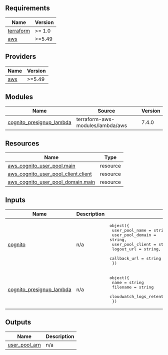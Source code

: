 <!-- BEGIN_TF_DOCS -->
## Requirements

| Name | Version |
|------|---------|
| <a name="requirement_terraform"></a> [terraform](#requirement\_terraform) | >= 1.0 |
| <a name="requirement_aws"></a> [aws](#requirement\_aws) | >=5.49 |

## Providers

| Name | Version |
|------|---------|
| <a name="provider_aws"></a> [aws](#provider\_aws) | >=5.49 |

## Modules

| Name | Source | Version |
|------|--------|---------|
| <a name="module_cognito_presignup_lambda"></a> [cognito\_presignup\_lambda](#module\_cognito\_presignup\_lambda) | terraform-aws-modules/lambda/aws | 7.4.0 |

## Resources

| Name | Type |
|------|------|
| [aws_cognito_user_pool.main](https://registry.terraform.io/providers/hashicorp/aws/latest/docs/resources/cognito_user_pool) | resource |
| [aws_cognito_user_pool_client.client](https://registry.terraform.io/providers/hashicorp/aws/latest/docs/resources/cognito_user_pool_client) | resource |
| [aws_cognito_user_pool_domain.main](https://registry.terraform.io/providers/hashicorp/aws/latest/docs/resources/cognito_user_pool_domain) | resource |

## Inputs

| Name | Description | Type | Default | Required |
|------|-------------|------|---------|:--------:|
| <a name="input_cognito"></a> [cognito](#input\_cognito) | n/a | <pre>object({<br/>    user_pool_name   = string,<br/>    user_pool_domain = string,<br/>    user_pool_client = string,<br/>    logout_url       = string, #https://dev.oneid.pagopa.it/logout<br/>    callback_url     = string<br/>  })</pre> | n/a | yes |
| <a name="input_cognito_presignup_lambda"></a> [cognito\_presignup\_lambda](#input\_cognito\_presignup\_lambda) | n/a | <pre>object({<br/>    name                              = string<br/>    filename                          = string<br/>    cloudwatch_logs_retention_in_days = number<br/>  })</pre> | n/a | yes |

## Outputs

| Name | Description |
|------|-------------|
| <a name="output_user_pool_arn"></a> [user\_pool\_arn](#output\_user\_pool\_arn) | n/a |
<!-- END_TF_DOCS -->